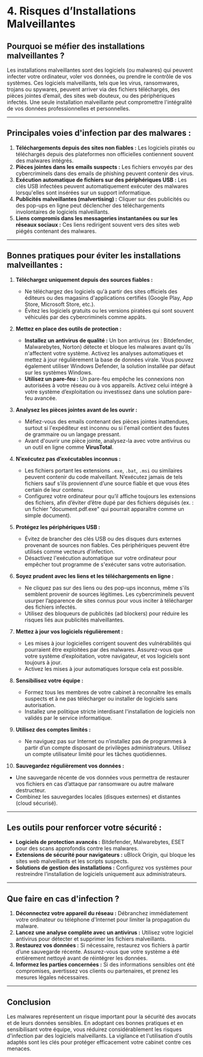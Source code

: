 # 4. **Risques d’Installations Malveillantes**

## Pourquoi se méfier des installations malveillantes ?

Les installations malveillantes sont des logiciels (ou malwares) qui peuvent infecter votre ordinateur, voler vos données, ou prendre le contrôle de vos systèmes. Ces logiciels malveillants, tels que les virus, ransomwares, trojans ou spywares, peuvent arriver via des fichiers téléchargés, des pièces jointes d’email, des sites web douteux, ou des périphériques infectés. Une seule installation malveillante peut compromettre l'intégralité de vos données professionnelles et personnelles.

---

## Principales voies d'infection par des malwares :

1. **Téléchargements depuis des sites non fiables :** Les logiciels piratés ou téléchargés depuis des plateformes non officielles contiennent souvent des malwares intégrés.
2. **Pièces jointes dans les emails suspects :** Les fichiers envoyés par des cybercriminels dans des emails de phishing peuvent contenir des virus.
3. **Exécution automatique de fichiers sur des périphériques USB :** Les clés USB infectées peuvent automatiquement exécuter des malwares lorsqu'elles sont insérées sur un support informatique.
4. **Publicités malveillantes (malvertising) :** Cliquer sur des publicités ou des pop-ups en ligne peut déclencher des téléchargements involontaires de logiciels malveillants.
5. **Liens compromis dans les messageries instantanées ou sur les réseaux sociaux :** Ces liens redirigent souvent vers des sites web piégés contenant des malwares.

---

## Bonnes pratiques pour éviter les installations malveillantes :

1. **Téléchargez uniquement depuis des sources fiables :**
   - Ne téléchargez des logiciels qu'à partir des sites officiels des éditeurs ou des magasins d'applications certifiés (Google Play, App Store, Microsoft Store, etc.).
   - Évitez les logiciels gratuits ou les versions piratées qui sont souvent véhiculés par des cybercriminels comme appâts.

2. **Mettez en place des outils de protection :**
   - **Installez un antivirus de qualité :** Un bon antivirus (ex : Bitdefender, Malwarebytes, Norton) détecte et bloque les malwares avant qu'ils n'affectent votre système. Activez les analyses automatiques et mettez à jour régulièrement la base de données virale. Vous pouvez également utiliser Windows Defender, la solution installée par défaut sur les systèmes Windows.
   - **Utilisez un pare-feu :** Un pare-feu empêche les connexions non autorisées à votre réseau ou à vos appareils. Activez celui intégré à votre système d’exploitation ou investissez dans une solution pare-feu avancée.

3. **Analysez les pièces jointes avant de les ouvrir :**
   - Méfiez-vous des emails contenant des pièces jointes inattendues, surtout si l'expéditeur est inconnu ou si l'email contient des fautes de grammaire ou un langage pressant.
   - Avant d'ouvrir une pièce jointe, analysez-la avec votre antivirus ou un outil en ligne comme **VirusTotal**.

4. **N’exécutez pas d’exécutables inconnus :**
   - Les fichiers portant les extensions `.exe`, `.bat`, `.msi` ou similaires peuvent contenir du code malveillant. N’exécutez jamais de tels fichiers sauf s'ils proviennent d’une source fiable et que vous êtes certain de leur contenu.
   - Configurez votre ordinateur pour qu’il affiche toujours les extensions des fichiers, afin d’éviter d’être dupé par des fichiers déguisés (ex. : un fichier "document.pdf.exe" qui pourrait apparaître comme un simple document).

5. **Protégez les périphériques USB :**
   - Évitez de brancher des clés USB ou des disques durs externes provenant de sources non fiables. Ces périphériques peuvent être utilisés comme vecteurs d'infection.
   - Désactivez l'exécution automatique sur votre ordinateur pour empêcher tout programme de s'exécuter sans votre autorisation.

6. **Soyez prudent avec les liens et les téléchargements en ligne :**
   - Ne cliquez pas sur des liens ou des pop-ups inconnus, même s'ils semblent provenir de sources légitimes. Les cybercriminels peuvent usurper l’apparence de sites connus pour vous inciter à télécharger des fichiers infectés.
   - Utilisez des bloqueurs de publicités (ad blockers) pour réduire les risques liés aux publicités malveillantes.

7. **Mettez à jour vos logiciels régulièrement :**
   - Les mises à jour logicielles corrigent souvent des vulnérabilités qui pourraient être exploitées par des malwares. Assurez-vous que votre système d’exploitation, votre navigateur, et vos logiciels sont toujours à jour.
   - Activez les mises à jour automatiques lorsque cela est possible.

8. **Sensibilisez votre équipe :**
   - Formez tous les membres de votre cabinet à reconnaître les emails suspects et à ne pas télécharger ou installer de logiciels sans autorisation.
   - Installez une politique stricte interdisant l'installation de logiciels non validés par le service informatique.

9. **Utilisez des comptes limités :**
   - Ne naviguez pas sur Internet ou n’installez pas de programmes à partir d’un compte disposant de privilèges administrateurs. Utilisez un compte utilisateur limité pour les tâches quotidiennes.

10. **Sauvegardez régulièrement vos données :**
   - Une sauvegarde récente de vos données vous permettra de restaurer vos fichiers en cas d’attaque par ransomware ou autre malware destructeur.
   - Combinez les sauvegardes locales (disques externes) et distantes (cloud sécurisé).

---

## Les outils pour renforcer votre sécurité :

- **Logiciels de protection avancés :** Bitdefender, Malwarebytes, ESET pour des scans approfondis contre les malwares.
- **Extensions de sécurité pour navigateurs :** uBlock Origin, qui bloque les sites web malveillants et les scripts suspects.
- **Solutions de gestion des installations :** Configurez vos systèmes pour restreindre l’installation de logiciels uniquement aux administrateurs.

---

## Que faire en cas d'infection ?

1. **Déconnectez votre appareil du réseau :** Débranchez immédiatement votre ordinateur ou téléphone d'Internet pour limiter la propagation du malware.
2. **Lancez une analyse complète avec un antivirus :** Utilisez votre logiciel antivirus pour détecter et supprimer les fichiers malveillants.
3. **Restaurez vos données :** Si nécessaire, restaurez vos fichiers à partir d’une sauvegarde récente. Assurez-vous que votre système a été entièrement nettoyé avant de réintégrer les données.
4. **Informez les parties concernées :** Si des informations sensibles ont été compromises, avertissez vos clients ou partenaires, et prenez les mesures légales nécessaires.

---

## Conclusion

Les malwares représentent un risque important pour la sécurité des avocats et de leurs données sensibles. En adoptant ces bonnes pratiques et en sensibilisant votre équipe, vous réduirez considérablement les risques d'infection par des logiciels malveillants. La vigilance et l'utilisation d'outils adaptés sont les clés pour protéger efficacement votre cabinet contre ces menaces.